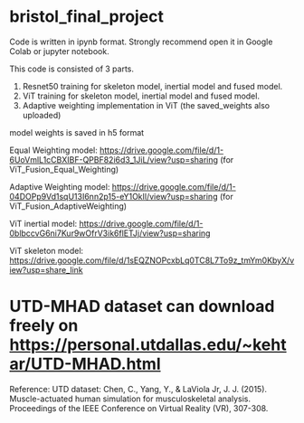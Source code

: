 # bristol_final_project

Code is written in ipynb format. Strongly recommend open it in Google Colab or jupyter notebook.

This code is consisted of 3 parts.
1. Resnet50 training for skeleton model, inertial model and fused model.
2. ViT training for skeleton model, inertial model and fused model.
3. Adaptive weighting implementation in ViT (the saved_weights also uploaded)

model weights is saved in h5 format

Equal Weighting model: https://drive.google.com/file/d/1-6UoVmlL1cCBXIBF-QPBF82i6d3_1JiL/view?usp=sharing (for ViT_Fusion_Equal_Weighting)

Adaptive Weighting model: https://drive.google.com/file/d/1-04DOPp9Vd1sqU13I6nn2p15-eY1OkIl/view?usp=sharing (for ViT_Fusion_AdaptiveWeighting)

ViT inertial model: https://drive.google.com/file/d/1-0blbccvG6ni7Kur9wOfrV3ik6flETJj/view?usp=sharing

ViT skeleton model: https://drive.google.com/file/d/1sEQZNOPcxbLq0TC8L7To9z_tmYm0KbyX/view?usp=share_link

# UTD-MHAD dataset can download freely on https://personal.utdallas.edu/~kehtar/UTD-MHAD.html
Reference: 
UTD dataset: Chen, C., Yang, Y., & LaViola Jr, J. J. (2015). Muscle-actuated human simulation for musculoskeletal analysis. Proceedings of the IEEE Conference on Virtual Reality (VR), 307-308.

